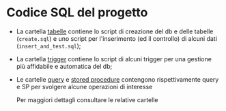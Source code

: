 # Codice SQL del progetto
- La cartella [tabelle](tabelle/) contiene lo script di creazione del db e delle tabelle (`create.sql`) e uno script per l'inserimento (ed il controllo) di alcuni dati (`insert_and_test.sql`);
- La cartella [trigger](trigger/) contiene lo script di alcuni trigger per una gestione più affidabile e automatica del db;
- Le cartelle [query](query/) e [stored procedure](stored%20procedure/) contengono rispettivamente query e SP per svolgere alcune operazioni di interesse

  Per maggiori dettagli consultare le relative cartelle
